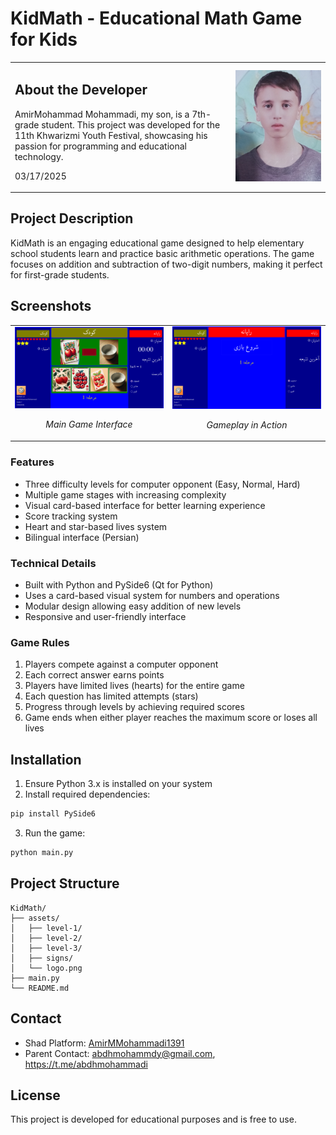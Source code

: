 # KidMath - Educational Math Game for Kids

<table>
<tr>
<td width="70%">

## About the Developer
AmirMohammad Mohammadi, my son, is a 7th-grade student. This project was developed for the 11th Khwarizmi Youth Festival, showcasing his passion for programming and educational technology.


03/17/2025
</td>
<td width="30%" align="right">
  <img src="assets/developer.jpg" alt="AmirMohammad Mohammadi" width="200">
</td>
</tr>
</table>

## Project Description
KidMath is an engaging educational game designed to help elementary school students learn and practice basic arithmetic operations. The game focuses on addition and subtraction of two-digit numbers, making it perfect for first-grade students.

## Screenshots
<table>
<tr>
<td width="50%" align="center">
  <img src="assets/Screenshot 2025-03-17 214951.png" alt="Game Interface" width="400">
  <p><em>Main Game Interface</em></p>
</td>
<td width="50%" align="center">
  <img src="assets/Screenshot 2025-03-17 215020.png" alt="Gameplay" width="400">
  <p><em>Gameplay in Action</em></p>
</td>
</tr>
</table>

### Features
- Three difficulty levels for computer opponent (Easy, Normal, Hard)
- Multiple game stages with increasing complexity
- Visual card-based interface for better learning experience
- Score tracking system
- Heart and star-based lives system
- Bilingual interface (Persian)

### Technical Details
- Built with Python and PySide6 (Qt for Python)
- Uses a card-based visual system for numbers and operations
- Modular design allowing easy addition of new levels
- Responsive and user-friendly interface

### Game Rules
1. Players compete against a computer opponent
2. Each correct answer earns points
3. Players have limited lives (hearts) for the entire game
4. Each question has limited attempts (stars)
5. Progress through levels by achieving required scores
6. Game ends when either player reaches the maximum score or loses all lives

## Installation
1. Ensure Python 3.x is installed on your system
2. Install required dependencies:
```bash
pip install PySide6
```
3. Run the game:
```bash
python main.py
```

## Project Structure
```
KidMath/
├── assets/
│   ├── level-1/
│   ├── level-2/
│   ├── level-3/
│   ├── signs/
│   └── logo.png
├── main.py
└── README.md
```

## Contact
- Shad Platform: [AmirMMohammadi1391](https://shad.ir/AmirMMohammadi1391)
- Parent Contact: abdhmohammdy@gmail.com, https://t.me/abdhmohammadi

## License
This project is developed for educational purposes and is free to use. 

